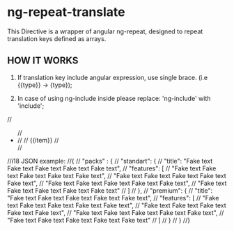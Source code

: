 # ng-repeat-translate

This Directive is a wrapper of angular ng-repeat, designed to repeat translation keys defined as arrays.

## HOW IT WORKS

1. If translation key include angular expression, use single brace.
   (i.e {{type}} -> {type});

2. In case of using ng-include inside please replace: 'ng-include' 
   with 'include';

//<ul>
//	<li ng-repeat-translate="item in packs.{type}.features">
//		<span include="'url_to_template.html'"></span>
//		<span>{{item}}</span>
//	</li>
//</ul>

//i18 JSON example: 
//{
//	"packs" : {
//		"standart": {
//			"title": "Fake text Fake text Fake text Fake text Fake text",
//			"features": [
//				"Fake text Fake text Fake text Fake text Fake text",
//				"Fake text Fake text Fake text Fake text Fake text",
//				"Fake text Fake text Fake text Fake text Fake text",
//				"Fake text Fake text Fake text Fake text Fake text"
//			]
//		},
//		"premium": {
//			"title": "Fake text Fake text Fake text Fake text Fake text",
//			"features": [
//				"Fake text Fake text Fake text Fake text Fake text",
//				"Fake text Fake text Fake text Fake text Fake text",
//				"Fake text Fake text Fake text Fake text Fake text",
//				"Fake text Fake text Fake text Fake text Fake text"
//			]
//		}
//	}
//}
